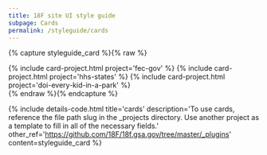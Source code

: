 ```yaml
---
title: 18F site UI style guide
subpage: Cards
permalink: /styleguide/cards
---
```


{% capture styleguide_card %}{% raw %}
<section class="usa-grid-full usa-section">
  {% include card-project.html project='fec-gov' %}
  {% include card-project.html project='hhs-states' %}
  {% include card-project.html project='doi-every-kid-in-a-park' %}
</section>
{% endraw %}{% endcapture %}

{% include details-code.html
   title='cards'
   description='To use cards, reference the file path slug in the _projects directory. Use another project as a template to fill in all of the necessary fields.'
   other_ref='https://github.com/18F/18f.gsa.gov/tree/master/_plugins'
   content=styleguide_card
%}
